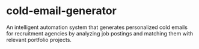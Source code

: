 # cold-email-generator
An intelligent automation system that generates personalized cold emails for recruitment agencies by analyzing job postings and matching them with relevant portfolio projects.
